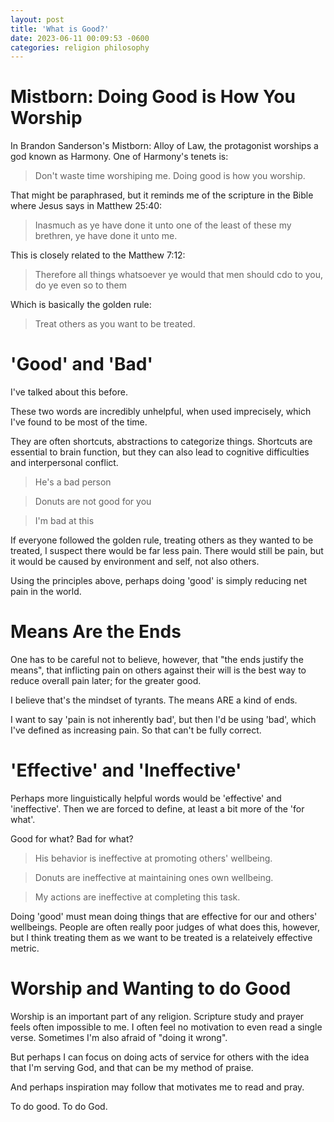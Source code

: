 ```yaml
---
layout: post
title: 'What is Good?'
date: 2023-06-11 00:09:53 -0600
categories: religion philosophy
---
```


# Mistborn: Doing Good is How You Worship

In Brandon Sanderson's Mistborn: Alloy of Law, the protagonist worships a god known as Harmony. One of Harmony's tenets is:

> Don't waste time worshiping me. Doing good is how you worship.

That might be paraphrased, but it reminds me of the scripture in the Bible where Jesus says in Matthew 25:40:

> Inasmuch as ye have done it unto one of the least of these my brethren, ye have done it unto me.

This is closely related to the Matthew 7:12:

> Therefore all things whatsoever ye would that men should cdo to you, do ye even so to them

Which is basically the golden rule:

> Treat others as you want to be treated.

# 'Good' and 'Bad'

I've talked about this before.

These two words are incredibly unhelpful, when used imprecisely, which I've found to be most of the time.

They are often shortcuts, abstractions to categorize things. Shortcuts are essential to brain function, but they can also lead to cognitive difficulties and interpersonal conflict.

> He's a bad person

> Donuts are not good for you

> I'm bad at this

If everyone followed the golden rule, treating others as they wanted to be treated, I suspect there would be far less pain. There would still be pain, but it would be caused by environment and self, not also others.

Using the principles above, perhaps doing 'good' is simply reducing net pain in the world.

# Means Are the Ends

One has to be careful not to believe, however, that "the ends justify the means", that inflicting pain on others against their will is the best way to reduce overall pain later; for the greater good.

I believe that's the mindset of tyrants. The means ARE a kind of ends.

I want to say 'pain is not inherently bad', but then I'd be using 'bad', which I've defined as increasing pain. So that can't be fully correct.

# 'Effective' and 'Ineffective'

Perhaps more linguistically helpful words would be 'effective' and 'ineffective'. Then we are forced to define, at least a bit more of the 'for what'.

Good for what? Bad for what?

> His behavior is ineffective at promoting others' wellbeing.

> Donuts are ineffective at maintaining ones own wellbeing.

> My actions are ineffective at completing this task.

Doing 'good' must mean doing things that are effective for our and others' wellbeings. People are often really poor judges of what does this, however, but I think treating them as we want to be treated is a relateively effective metric.

# Worship and Wanting to do Good

Worship is an important part of any religion. Scripture study and prayer feels often impossible to me. I often feel no motivation to even read a single verse. Sometimes I'm also afraid of "doing it wrong".

But perhaps I can focus on doing acts of service for others with the idea that I'm serving God, and that can be my method of praise.

And perhaps inspiration may follow that motivates me to read and pray.

To do good. To do God.
